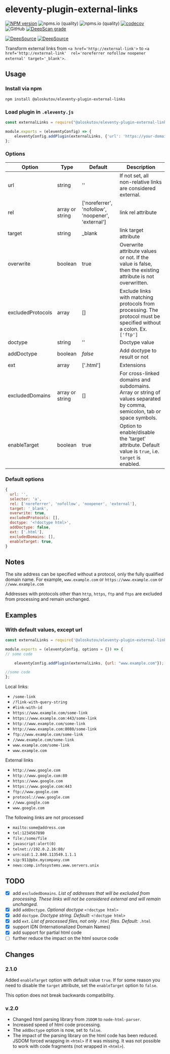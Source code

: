 # eleventy-plugin-external-links

[![NPM version](https://img.shields.io/npm/v/@aloskutov/eleventy-plugin-external-links.svg?style=flat)](https://www.npmjs.com/package/@aloskutov/eleventy-plugin-external-links)
![npms.io (quality)](https://img.shields.io/npms-io/maintenance-score/@aloskutov/eleventy-plugin-external-links)
![npms.io (quality)](https://img.shields.io/npms-io/quality-score/@aloskutov/eleventy-plugin-external-links)
[![codecov](https://codecov.io/gh/aloskutov/eleventy-plugin-external-links/branch/main/graph/badge.svg?token=TVZ408V72G)](https://codecov.io/gh/aloskutov/eleventy-plugin-external-links)
![GitHub](https://img.shields.io/github/license/aloskutov/eleventy-plugin-external-links)
[![DeepScan grade](https://deepscan.io/api/teams/16410/projects/19674/branches/514387/badge/grade.svg)](https://deepscan.io/dashboard#view=project&tid=16410&pid=19674&bid=514387)

[![DeepSource](https://deepsource.io/gh/aloskutov/eleventy-plugin-external-links.svg/?label=active+issues&show_trend=true&token=9-CKuKOMvMKrFroeDQ7YK2el)](https://deepsource.io/gh/aloskutov/eleventy-plugin-external-links/?ref=repository-badge)
[![DeepSource](https://deepsource.io/gh/aloskutov/eleventy-plugin-external-links.svg/?label=resolved+issues&show_trend=true&token=9-CKuKOMvMKrFroeDQ7YK2el)](https://deepsource.io/gh/aloskutov/eleventy-plugin-external-links/?ref=repository-badge)

Transform external links from `<a href='http://external-link'>` to `<a href='http://external-link'  rel='noreferrer nofollow noopener external' target='_blank'>`.

## Usage

### Install via npm

```shell
npm install @aloskutov/eleventy-plugin-external-links
```

### Load plugin in `.eleventy.js`

```javascript
const externalLinks = require("@aloskutov/eleventy-plugin-external-links");

module.exports = (eleventyConfig) => {
    eleventyConfig.addPlugin(externalLinks, {'url': 'https://your-domain'});
};
```

### Options

| Option | Type | Default | Description |
|--------|------|---------|-------------|
| url | string | '' | If not set, all non-relative links are considered external.|
| rel | array or string | ['noreferrer', 'nofollow', 'noopener', 'external'] | link rel attribute |
| target | string | _blank | link target attribute |
| overwrite | boolean | true | Overwrite attribute values or not. If the value is false, then the existing attribute is not overwritten. |
| excludedProtocols | array | [] | Exclude links with matching protocols from processing. The protocol must be specified without a colon. Ex. `['ftp']`|
| doctype | string | '<!doctype html>' | Doctype value |
| addDoctype | boolean | _false_ | Add doctype to result or not |
| ext | array | ['.html'] | Extensions |
| excludedDomains | array or string | [] | For cross-linked domains and subdomains. Array or string of values separated by comma, semicolon, tab or space symbols. |
| enableTarget | boolean | true | Option to enable/disable the 'target' attribute. Default value is `true`, i.e. `target` is enabled. |

### Default options

```javascript
{
  url: '',
  selector: 'a',
  rel: ['noreferrer', 'nofollow', 'noopener', 'external'],
  target: '_blank',
  overwrite: true,
  excludedProtocols: [],
  doctype: '<!doctype html>',
  addDoctype: false,
  ext: ['.html'],
  excludedDomains: [],
  enableTarget: true,
}
```

## Notes

The site address can be specified without a protocol, only the fully qualified domain name. For example, `www.example.com` or `https://www.example.com` or `//www.example.com`

Addresses with protocols other than `http`, `https`, `ftp` and `ftps` are excluded from processing and remain unchanged.

## Examples

### With default values, except url

```javascript
const externalLinks = require('@aloskutov/eleventy-plugin-external-links');

module.exports = (eleventyConfig, options = {}) => {
// some code

    eleventyConfig.addPlugin(externalLinks, {url: "www.example.com"});

//some code
};
```

Local links:

* `/some-link`
* `/?link-with-query-string`
* `#link-with-id`
* `https://www.example.com/some-link`
* `https://www.example.com:443/some-link`
* `http://www.example.com/some-link`
* `http://www.example.com:8080/some-link`
* `ftp://www.example.com/some-link`
* `//www.example.com/some-link`
* `www.example.com/some-link`
* `www.example.com`

External links

* `http://www.google.com`
* `http://www.google.com:80`
* `https://www.google.com`
* `https://www.google.com:443`
* `ftp://www.google.com`
* `protocol://www.google.com`
* `//www.google.com`
* `www.google.com`

The following links are not processed

* `mailto:some@address.com`
* `tel:1234567890`
* `file:/some/file`
* `javascript:alert(0)`
* `telnet://192.0.2.16:80/`
* `urn:oid:1.2.840.113549.1.1.1`
* `sip:911@pbx.mycompany.com`
* `news:comp.infosystems.www.servers.unix`

## TODO

* [x] add `excludedDomains`. _List of addresses that will be excluded from processing. These links will not be considered external and will remain unchanged._
* [x] add `addDoctype`. _Optional doctype_ `<!doctype html>`
* [x] add `doctype`. _Doctype string. Default:_ `<!doctype html>`
* [x] add `ext`. _List of processed files, not only `.html` files. Default:_ `.html`
* [x] support IDN (Internationalized Domain Names)
* [x] add support for partial html code
* [ ] further reduce the impact on the html source code

## Changes

### 2.1.0

Added `enableTarget` option with default value `true`. If for some reason you need to disable the `target` attribute, set the `enableTarget` option to `false`.

This option does not break backwards compatibility.

### v.2.0

* Changed html parsing library from `JSDOM` to `node-html-parser`.
* Increased speed of html code processing.
* The `addDoctype` option is now, set to `false`.
* The impact of the parsing library on the html code has been reduced. JSDOM forced wrapping in `<html>` if it was missing. It was not possible to work with code fragments (not wrapped in `<html>`).
